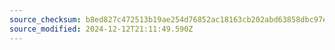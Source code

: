 ```yaml
---
source_checksum: b8ed827c472513b19ae254d76852ac18163cb202abd63858dbc97e693c050e8c
source_modified: 2024-12-12T21:11:49.590Z
---
```


